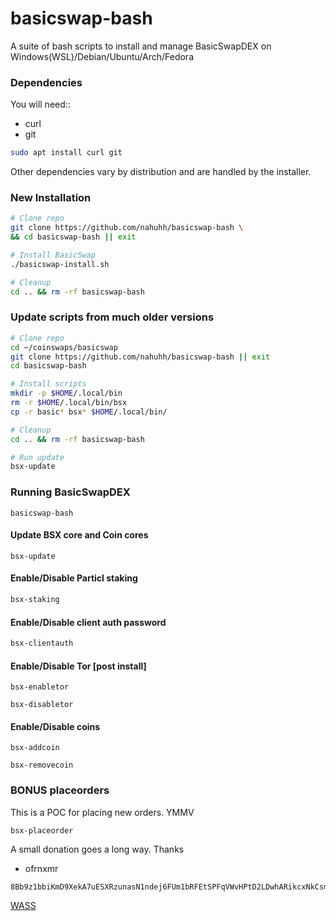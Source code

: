 # basicswap-bash

A suite of bash scripts to install and manage
BasicSwapDEX on Windows(WSL)/Debian/Ubuntu/Arch/Fedora

### Dependencies

You will need::

- curl
- git

```bash
sudo apt install curl git
```

Other dependencies vary by distribution and are handled by the installer.

### New Installation

```bash
# Clone repo
git clone https://github.com/nahuhh/basicswap-bash \
&& cd basicswap-bash || exit

# Install BasicSwap
./basicswap-install.sh

# Cleanup
cd .. && rm -rf basicswap-bash
```

### Update scripts from much older versions

```bash
# Clone repo
cd ~/coinswaps/basicswap
git clone https://github.com/nahuhh/basicswap-bash || exit
cd basicswap-bash

# Install scripts
mkdir -p $HOME/.local/bin
rm -r $HOME/.local/bin/bsx
cp -r basic* bsx* $HOME/.local/bin/

# Cleanup
cd .. && rm -rf basicswap-bash

# Run update
bsx-update
```

### Running BasicSwapDEX

```
basicswap-bash
```

#### Update BSX core and Coin cores

```
bsx-update
```

#### Enable/Disable Particl staking

```bash
bsx-staking
```

#### Enable/Disable client auth password

```bash
bsx-clientauth
```

#### Enable/Disable Tor [post install]

```
bsx-enabletor
```

```
bsx-disabletor
```

#### Enable/Disable coins

```
bsx-addcoin
```

```
bsx-removecoin
```

### BONUS placeorders

This is a POC for placing new orders. YMMV

```
bsx-placeorder
```

A small donation goes a long way. Thanks

- ofrnxmr

```
8Bb9z1bbiKmD9XekA7uESXRzunasN1ndej6FUm1bRFEtSPFqVWvHPtD2LDwhARikcxNkCsmaBcGGF2VSeFWhMe57FGXNaZP
```

[WASS](getwishlisted.xyz/ofrnxmr)
